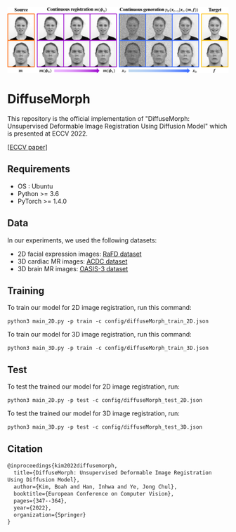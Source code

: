 <img src="./img/representative.png">

# DiffuseMorph

This repository is the official implementation of "DiffuseMorph: Unsupervised Deformable Image Registration Using Diffusion Model" which is presented at ECCV 2022.

[[ECCV paper](https://link.springer.com/chapter/10.1007/978-3-031-19821-2_20)]

## Requirements
  * OS : Ubuntu
  * Python >= 3.6
  * PyTorch >= 1.4.0

## Data
In our experiments, we used the following datasets:
* 2D facial expression images: [RaFD dataset](https://rafd.socsci.ru.nl/RaFD2/RaFD?p=main)
* 3D cardiac MR images: [ACDC dataset](https://acdc.creatis.insa-lyon.fr/description/databases.html)
* 3D brain MR images: [OASIS-3 dataset](https://www.oasis-brains.org/)

## Training

To train our model for 2D image registration, run this command:

```train
python3 main_2D.py -p train -c config/diffuseMorph_train_2D.json
```
To train our model for 3D image registration, run this command:

```train
python3 main_3D.py -p train -c config/diffuseMorph_train_3D.json
```

## Test

To test the trained our model for 2D image registration, run:

```eval
python3 main_2D.py -p test -c config/diffuseMorph_test_2D.json
```

To test the trained our model for 3D image registration, run:

```eval
python3 main_3D.py -p test -c config/diffuseMorph_test_3D.json
```

## Citation

```    
@inproceedings{kim2022diffusemorph,
  title={DiffuseMorph: Unsupervised Deformable Image Registration Using Diffusion Model},
  author={Kim, Boah and Han, Inhwa and Ye, Jong Chul},
  booktitle={European Conference on Computer Vision},
  pages={347--364},
  year={2022},
  organization={Springer}
}
```
